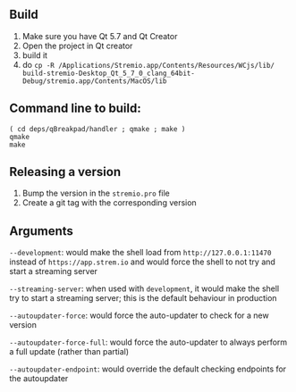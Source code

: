 ## Build

1. Make sure you have Qt 5.7 and Qt Creator
2. Open the project in Qt creator
3. build it
4. do ``cp -R /Applications/Stremio.app/Contents/Resources/WCjs/lib/ build-stremio-Desktop_Qt_5_7_0_clang_64bit-Debug/stremio.app/Contents/MacOS/lib``



## Command line to build:

```
( cd deps/qBreakpad/handler ; qmake ; make )
qmake
make
```

## Releasing a version

1. Bump the version in the `stremio.pro` file
2. Create a git tag with the corresponding version

## Arguments

``--development``: would make the shell load from `http://127.0.0.1:11470` instead of `https://app.strem.io` and would force the shell to not try and start a streaming server

``--streaming-server``: when used with ``development``, it would make the shell try to start a streaming server; this is the default behaviour in production

``--autoupdater-force``: would force the auto-updater to check for a new version

``--autoupdater-force-full``: would force the auto-updater to always perform a full update (rather than partial)

``--autoupdater-endpoint``: would override the default checking endpoints for the autoupdater
